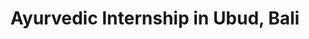 ---
layout: project
slug: ayurvedic-internship
title: Ayurvedic Internship in Ubud, Bali
title_html: Ayurvedic<br>Internship
description_html: <p  class="mb-4">This client needed a simple, informative sales page to enroll students into their program. The challenge was to design a website that serves as a comprehensive information hub, addressing all potential queries of prospective interns. Given the extensive content involved, our design approach was strategic, focusing on clarity and ease of navigation.</p><p class="mb-4">Our approach included</p><ul class="mb-4"><li>A streamlined, user-friendly interface that balances informative content with a beautiful design, capturing the unique blend of Indian and Balinese cultures.</li><li>Prominent, strategically placed calls-to-action, guiding visitors to join the waitlist - a primary goal of our client.</li><li>Effective use of SEO techniques to enhance the site's visibility and attract a wider audience of potential interns.</li></ul><p>By integrating these elements, we created a digital space that not only resonates with the brand's ethos of 'India meets Bali' but also functions as a practical tool for students to advance their careers in the field of Ayurveda. The result is a website that not only answers every question a prospective intern might have but also encourages them to take the next step in their educational journey.
featured-image: /images/portfolio-projects/ayurvedic-internship/ayurvedic-internship-featured-image.jpg
gallery: 
  - image: /images/portfolio-projects/ayurvedic-internship/ayurvedic-internship-mobile.jpg
    alt-text: Mobile View of the Bali's Ayurvedic Internship Website
  - image: /images/portfolio-projects/ayurvedic-internship/ayurvedic-internship-laptop.jpg
    alt-text: Laptop View of the Bali's Ayurvedic Internship Website
  - image: /images/portfolio-projects/ayurvedic-internship/ayurvedic-internship-tablet.jpg
    alt-text: Tablet View of the Bali's Ayurvedic Internship Website
domain: https://ayurvedainternshipbali.com
seo: 
  title: Ayurvedic Internship in Ubud, Bali
  description: Our recent client project - a bespoke website designed, developed, and copywritten for an Ayurvedic internship retreat in Bali. Merging the enchanting cultures of India and Bali, this site is a professional, practical resource for students in Ayurveda wellness. It's expertly crafted to answer all queries, reduce email communication, and guide users to join the waitlist. Emphasizing SEO, we've created a user-friendly, informative platform for a seamless educational journey in Ayurveda.
  social_image: /images/portfolio-projects/ayurvedic-internship/ayurvedic-internship-laptop.jpg
  hide-from-google: false
---